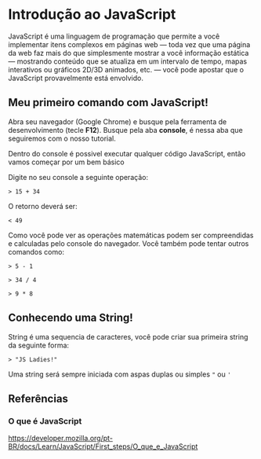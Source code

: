 # Introdução ao JavaScript

JavaScript é uma linguagem de programação que permite a você implementar itens complexos em páginas web — toda vez que uma página da web faz mais do que simplesmente mostrar a você informação estática — mostrando conteúdo que se atualiza em um intervalo de tempo, mapas interativos ou gráficos 2D/3D animados, etc. — você pode apostar que o JavaScript provavelmente está envolvido.

## Meu primeiro comando com JavaScript!

Abra seu navegador (Google Chrome) e busque pela ferramenta de desenvolvimento (tecle **F12**).
Busque pela aba **console**, é nessa aba que seguiremos com o nosso tutorial.

Dentro do console é possivel executar qualquer código JavaScript, então vamos começar por um bem básico

Digite no seu console a seguinte operação:

`> 15 + 34`

O retorno deverá ser:

`< 49`

Como você pode ver as operações matemáticas podem ser compreendidas e calculadas pelo console do navegador. 
Você também pode tentar outros comandos como:

`> 5 - 1`

`> 34 / 4`

`> 9 * 8`

## Conhecendo uma String!

String é uma sequencia de caracteres, você pode criar sua primeira string da seguinte forma:

`> "JS Ladies!"`

Uma string será sempre iniciada com aspas duplas ou simples `"` ou `'`












## Referências

### O que é JavaScript
https://developer.mozilla.org/pt-BR/docs/Learn/JavaScript/First_steps/O_que_e_JavaScript

### 
